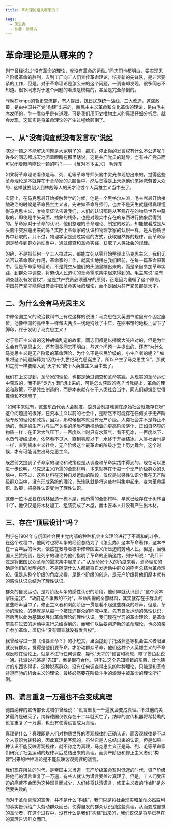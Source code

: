 ```yaml
---
title: 革命理论是从哪来的？

tags:
  - 怎么办
  - 作者：徐薄古
---
```


# 革命理论是从哪来的？


列宁曾经说过“没有革命的理论，就没有革命的运动。”同志们也都明白，要实现无产阶级革命的胜利，去到工厂向工人们宣传革命理论，培养新的先锋队，是非常要紧的工作，但是，对于革命理论是怎么来的这个问题，一调查却发现，很多同志不知道。很多同志对于这个问题的看法是模糊的，甚至是完全颠倒的。

昨晚在xmpp的哲史交流群，有人提出，抗日民族统一战线、三大改造，这些政策，是由中国共产党“构建”出来的，新民主主义革命和文化革命的理论，是由毛主席发明的，乍一看似乎是有道理，可是我们用历史唯物主义的真理仔细分析后，就会发现，这其实是将革命理论的产生过程给颠倒了。


## 一、从“没有调查就没有发言权”说起

瞎说一顿之不能解决问题是大家明了的，那末，停止你的发言权有什么不公道呢？许多的同志都成天地闭着眼睛在那里瞎说，这是共产党员的耻辱，岂有共产党员而可以闭着眼睛瞎说一顿的吗？——《反对本本主义》 毛泽东

如果将革命理论看作是马、列、毛等革命导师头脑中灵光乍现想出来的，觉得这些革命理论是本就存在于革命家的头脑当中，然后觉得是上天派他们来拯救劳苦大众的...这样就要陷入到林彪等人的天才论或个人英雄主义当中去了。

实际上，在马克思最开始接触哲学的时候，他是一个黑格尔左派，毛主席最开始接触政治的时候是革命民主主义者，先进如革命导师们，也并不是天生就懂得真理懂得马克思主义，唯物辩证法告诉我们，人们的认识都是从客观存在的物质世界中获取的，即使是牛头马面、抽象的线条，也是对现实中存在的东西进行抽象后得到的。革命家对于革命的认识，他们整理的革命理论、制定的政策，却能被看成是从头脑中突然蹦出来的吗？实际上革命家的认识和物理学家的认识一样，是从物质世界中获取的，只不过，物理学家是通过实验的方式，获取自然界的规律，而革命家则是参与到群众运动当中，通过调查和革命实践，获取了人类社会的规律。

的确，不是把任何一个工人拉过来，都能立刻从零开始整理出马克思主义，我们无法否认革命家的作用，革命家的工作，就真实地摆在我们眼前，在每一篇革命原著中。但是革命家的理论，不是凭空从他们的头脑里蹦出来的，而是亲自参加革命实践、到群众中调查，将劳动人民迫切的革命需求集中起来得到的。毛主席说“没有调查就没有发言权”，这是共产党员必须遵守的原则，正是因为遵循了这个原则，中国共产党才能得出符合中国革命实际的理论，而不是因为共产党员都是天才。


## 二、为什么会有马克思主义

中修帝国主义的政治教科书上有过这样的说法：马克思在大英图书馆里有个固定座位，他像中国的高中生一样每天两点一线地持续了十年，在图书馆的地板上留下了脚印，终于发明了马克思主义！

对于修正主义者的这种胡编乱造的故事，同志们都是以捧腹大笑应对的，但是为什么会有马克思主义，还有很多同志不明白，与这个问题一并提出的，还有“为什么马克思主义是无产阶级的革命理论，为什么不是农民阶级的、小生产者的呢？”
如果将这个问题解释为“因为十九世纪马克思诞生了，所以产生了马克思主义”，那就和之前一样要陷入到“天才论”或个人英雄主义当中去了。

我们在上文提到，革命家的理论，也都是通过调查和革命实践，从现实的革命运动中获取的，而不是“灵光乍现”想出来的，可是怎么获取的呢？当我提出，革命的理论和政策，不是凭空创造的，而是本来就存在于人类社会当中，同志们却纷纷觉得震惊和不理解了。

“如何本来就有，这些东西代表大会制度，委员会制度难道在原始社会就能存在呀”
这个问题提的很好，在资本主义以前的社会中，是断然不可能存在任何关于无产阶级专政的理论和政策，因为，那时候根本就没有无产阶级。人类社会并不是静止不动的，而是被生产力与生产关系的矛盾不断推动着向更高阶段演化，正如自然界的物质一样：在正常大气压下，一百度以上时只有水蒸气，看不见冰，一百度以下，水蒸气凝结成水，依然看不见冰，直到零度以下，水终于开始结冰。人类社会也是一样，直到资本主义社会，无产阶级这个最革命的阶级才登上历史舞台，这个时候，才有可能诞生出马克思主义。

既然前文提到了革命家的理论和政策也是从调查和革命实践中得到的，现在可以更进一步说明，马克思主义所需的全部材料，本来就存在于每一个无产阶级群众的头脑中，只不过，这些材料在这种自发运动的阶段，仅仅是以感性认识分散在无产阶级群众当中，没有形成系统的理论，先锋队就是将这些材料集中起来，变为革命组织、政策，把感性认识变为了理性认识。

就像一位木匠要在树林里造一栋木屋，他所需的全部材料，早就已经存在于树林当中了，他仅仅是将木材加工、组装变成了木屋，而木匠本人并没有产生出木材。


## 三、存在“顶层设计”吗？

列宁在1904年与俄国社会民主党内部的种种机会主义理论进行了不调和的斗争，在这个过程中，他同时也将斗争的经验总结为了《怎么办》这本革命著作，这本书在一百年后的今天，依然在教导着被中修帝国主义所压迫的劳动人民。但是，当俄国人民赞扬到，是列宁的理论为他们指明了革命的正确道路，列宁却说：“我只不过是将俄国民众革命的需求集中起来了。”
从革命家个人的角度来看，革命理论的确是他们的发明创造，不是随便什么人都能将自发运动中群众的呼声总结为革命理论。但是从整个阶级的角度来看，是整个阶级的创造，是无产阶级将他们原本就有的感性认识总结为了理性认识。

群众的自发运动，是对阶级斗争的感性认识的阶段，他们早就认识到了“这个资本家压迫我”、“政府这个事做的不对”，革命所需的全部材料，其实就存在于群众的这些呼声当中了。修正主义者和剥削阶级一贯是看不起这些群众的呼声，但是，革命的理论，的确就是从每一个被压迫群众的呼喊中来，先有自发运动的感性认识，然后再以此为基础发展出革命理论的理性认识。我们现在学习的革命理论，是革命前辈在过去的运动中进行总结得到的，而我们以后要创造新的革命理论，也必须亲自参加革命，须记住“没有调查就没有发言权”。

我曾经写过一篇《谁要革命？》的小短文，里面提到了托洛茨基等机会主义者眼里就没有群众，觉得是他们要革命，才带动群众革命，他们这种个人英雄主义的革命观反映在理论上，就是不进行任何调查，靠他“天才的”预言和猜想，瞎子摸鱼乱说一通。托派说托某是“先知”，倒是很符合他，只不过这个先知猜错的东西，比他猜对的东西多得多。这种脱离群众，没有任何调查得出来的种种理论，只能是和革命背道而驰的机会主义的理论，最终必然要在阶级斗争的浪潮中被革命的理论所打倒。


## 四、谎言重复一万遍也不会变成真理

德国纳粹的宣传部长戈培尔曾经说：“谎言重复一千遍就会变成真理。”不过他的美梦最终是破灭了，纳粹德国仅仅存在十二年就灭亡了，纳粹的宣传机器将希特勒的谎言重复了一万遍，也没有使得谎言成为真理。

真理是什么？真理即是人们对物质世界的客观规律的正确认识，而客观规律是不以个人意识为转移的，因此真理是客观的，虽然它是人总结出来的认识，但是如果一种认识不能反映客观规律，就不称之为真理，马克思主义正是马、列、毛等革命家们研究了社会运动的规律以后总结出来的真理。而资产阶级和修正主义者们“构建”出来的种种理论是不能反映客观规律的谎言。

我们现在所处的时代，是帝国主义当道，无产阶级革命暂时低迷的时代，资产阶级将他们的谎言重复了一万遍，有些人就认为谎言要盖过真理了。但是，工人们受压迫的痛苦不会因为这种谎言而减少，人们终将认清谎言，修正主义者的“构建”是必然要失败的！

而对于革命真理的宣传，并不是什么“构建”，我们只是将社会现实和革命必然胜利的事实告诉给广大劳动群众而已，使得自发的群众认识到这些真理，从而变成自觉的革命者，在这个过程中，没有什么是我们“构建”出来的，我们仅仅是将早已存在的真理告诉群众而已。

